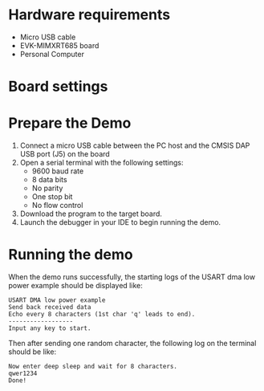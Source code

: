 Hardware requirements
=====================
- Micro USB cable
- EVK-MIMXRT685 board
- Personal Computer

Board settings
============

Prepare the Demo
===============
1.  Connect a micro USB cable between the PC host and the CMSIS DAP USB port (J5) on the board
2.  Open a serial terminal with the following settings:
    - 9600 baud rate
    - 8 data bits
    - No parity
    - One stop bit
    - No flow control
3.  Download the program to the target board.
4.  Launch the debugger in your IDE to begin running the demo.

Running the demo
================
When the demo runs successfully, the starting logs of the USART dma low power example should be displayed like:

~~~~~~~~~~~~~~~~~~~~~~~~~~~~~~
USART DMA low power example
Send back received data
Echo every 8 characters (1st char 'q' leads to end).
------------------
Input any key to start.
~~~~~~~~~~~~~~~~~~~~~~~~~~~~~~

Then after sending one random character, the following log on the terminal should be like:

~~~~~~~~~~~~~~~~~~~~~~~~~~~~~~
Now enter deep sleep and wait for 8 characters.
qwer1234
Done!
~~~~~~~~~~~~~~~~~~~~~~~~~~~~~~
